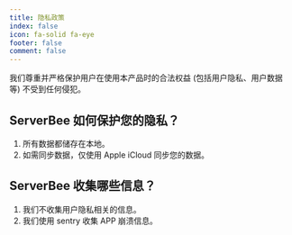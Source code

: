 ```yaml
---
title: 隐私政策
index: false
icon: fa-solid fa-eye
footer: false
comment: false
---
```


我们尊重并严格保护用户在使用本产品时的合法权益 (包括用户隐私、用户数据等) 不受到任何侵犯。

## ServerBee 如何保护您的隐私？
1. 所有数据都储存在本地。
2. 如需同步数据，仅使用 Apple iCloud 同步您的数据。

## ServerBee 收集哪些信息？
1. 我们不收集用户隐私相关的信息。
2. 我们使用 sentry 收集 APP 崩溃信息。